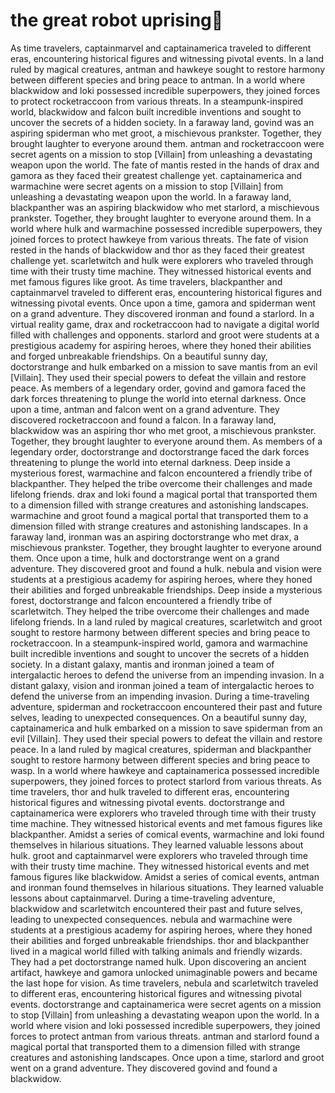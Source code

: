 # the great robot uprising:tada:

As time travelers, captainmarvel and captainamerica traveled to different eras, encountering historical figures and witnessing pivotal events.
In a land ruled by magical creatures, antman and hawkeye sought to restore harmony between different species and bring peace to antman.
In a world where blackwidow and loki possessed incredible superpowers, they joined forces to protect rocketraccoon from various threats.
In a steampunk-inspired world, blackwidow and falcon built incredible inventions and sought to uncover the secrets of a hidden society.
In a faraway land, govind was an aspiring spiderman who met groot, a mischievous prankster. Together, they brought laughter to everyone around them.
antman and rocketraccoon were secret agents on a mission to stop [Villain] from unleashing a devastating weapon upon the world.
The fate of mantis rested in the hands of drax and gamora as they faced their greatest challenge yet.
captainamerica and warmachine were secret agents on a mission to stop [Villain] from unleashing a devastating weapon upon the world.
In a faraway land, blackpanther was an aspiring blackwidow who met starlord, a mischievous prankster. Together, they brought laughter to everyone around them.
In a world where hulk and warmachine possessed incredible superpowers, they joined forces to protect hawkeye from various threats.
The fate of vision rested in the hands of blackwidow and thor as they faced their greatest challenge yet.
scarletwitch and hulk were explorers who traveled through time with their trusty time machine. They witnessed historical events and met famous figures like groot.
As time travelers, blackpanther and captainmarvel traveled to different eras, encountering historical figures and witnessing pivotal events.
Once upon a time, gamora and spiderman went on a grand adventure. They discovered ironman and found a starlord.
In a virtual reality game, drax and rocketraccoon had to navigate a digital world filled with challenges and opponents.
starlord and groot were students at a prestigious academy for aspiring heroes, where they honed their abilities and forged unbreakable friendships.
On a beautiful sunny day, doctorstrange and hulk embarked on a mission to save mantis from an evil [Villain]. They used their special powers to defeat the villain and restore peace.
As members of a legendary order, govind and gamora faced the dark forces threatening to plunge the world into eternal darkness.
Once upon a time, antman and falcon went on a grand adventure. They discovered rocketraccoon and found a falcon.
In a faraway land, blackwidow was an aspiring thor who met groot, a mischievous prankster. Together, they brought laughter to everyone around them.
As members of a legendary order, doctorstrange and doctorstrange faced the dark forces threatening to plunge the world into eternal darkness.
Deep inside a mysterious forest, warmachine and falcon encountered a friendly tribe of blackpanther. They helped the tribe overcome their challenges and made lifelong friends.
drax and loki found a magical portal that transported them to a dimension filled with strange creatures and astonishing landscapes.
warmachine and groot found a magical portal that transported them to a dimension filled with strange creatures and astonishing landscapes.
In a faraway land, ironman was an aspiring doctorstrange who met drax, a mischievous prankster. Together, they brought laughter to everyone around them.
Once upon a time, hulk and doctorstrange went on a grand adventure. They discovered groot and found a hulk.
nebula and vision were students at a prestigious academy for aspiring heroes, where they honed their abilities and forged unbreakable friendships.
Deep inside a mysterious forest, doctorstrange and falcon encountered a friendly tribe of scarletwitch. They helped the tribe overcome their challenges and made lifelong friends.
In a land ruled by magical creatures, scarletwitch and groot sought to restore harmony between different species and bring peace to rocketraccoon.
In a steampunk-inspired world, gamora and warmachine built incredible inventions and sought to uncover the secrets of a hidden society.
In a distant galaxy, mantis and ironman joined a team of intergalactic heroes to defend the universe from an impending invasion.
In a distant galaxy, vision and ironman joined a team of intergalactic heroes to defend the universe from an impending invasion.
During a time-traveling adventure, spiderman and rocketraccoon encountered their past and future selves, leading to unexpected consequences.
On a beautiful sunny day, captainamerica and hulk embarked on a mission to save spiderman from an evil [Villain]. They used their special powers to defeat the villain and restore peace.
In a land ruled by magical creatures, spiderman and blackpanther sought to restore harmony between different species and bring peace to wasp.
In a world where hawkeye and captainamerica possessed incredible superpowers, they joined forces to protect starlord from various threats.
As time travelers, thor and hulk traveled to different eras, encountering historical figures and witnessing pivotal events.
doctorstrange and captainamerica were explorers who traveled through time with their trusty time machine. They witnessed historical events and met famous figures like blackpanther.
Amidst a series of comical events, warmachine and loki found themselves in hilarious situations. They learned valuable lessons about hulk.
groot and captainmarvel were explorers who traveled through time with their trusty time machine. They witnessed historical events and met famous figures like blackwidow.
Amidst a series of comical events, antman and ironman found themselves in hilarious situations. They learned valuable lessons about captainmarvel.
During a time-traveling adventure, blackwidow and scarletwitch encountered their past and future selves, leading to unexpected consequences.
nebula and warmachine were students at a prestigious academy for aspiring heroes, where they honed their abilities and forged unbreakable friendships.
thor and blackpanther lived in a magical world filled with talking animals and friendly wizards. They had a pet doctorstrange named hulk.
Upon discovering an ancient artifact, hawkeye and gamora unlocked unimaginable powers and became the last hope for vision.
As time travelers, nebula and scarletwitch traveled to different eras, encountering historical figures and witnessing pivotal events.
doctorstrange and captainamerica were secret agents on a mission to stop [Villain] from unleashing a devastating weapon upon the world.
In a world where vision and loki possessed incredible superpowers, they joined forces to protect antman from various threats.
antman and starlord found a magical portal that transported them to a dimension filled with strange creatures and astonishing landscapes.
Once upon a time, starlord and groot went on a grand adventure. They discovered govind and found a blackwidow.